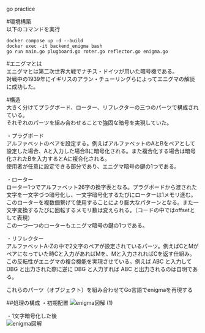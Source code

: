 go practice

#環境構築  
以下のコマンドを実行  
```
docker compose up -d --build
docker exec -it backend_enigma bash
go run main.go plugboard.go roter.go reflector.go enigma.go
```
  
#エニグマとは  
エニグマとは第二次世界大戦でナチス・ドイツが用いた暗号機である。  
対戦中の1939年にイギリスのアラン・チューリングらによってエニグマの解読に成功した。  

#構造  
大きく分けてプラグボード、ローター、リフレクターの三つのパーツで構成されている。  
それぞれのパーツを組み合わせることで強固な暗号を実現していた。  
  
・プラグボード  
アルファベットのペアを設定する。例えばアルファベットのAとBをペアとして設定した場合、Aと入力した場合Bに暗号化される。また複合化する場合は暗号化されたBを入力するとAに複合化される。  
使用者が任意に設定できる部分であり、エニグマ暗号の鍵の1つである。
  
・ローター  
ローター1つでアルファベット26字の換字表となる。プラグボードから渡された文字を一文字づつ暗号化し、一文字暗号化するたびにローターは1メモリ進む。このローターを複数個繋げて使用することにより膨大なパターンとなる。また一文字変換するたびに回転するメモリ数は変えられる。（コードの中ではoffsetとして表現）  
この一つ一つのローターもエニグマ暗号の鍵の1つである。  
  
・リフレクター  
アルファベットA-Zの中で2文字のペアが設定されているパーツ。例えばCとMがペアになっていた時Cと入力があればMを、Mと入力されればCを返す仕組み。  
この反転性がエニグマの複合機能を実現させている。例えば ABC と入力して DBG と出力された際に逆に DBG と入力すれば ABC と出力されるのは自明である。
  
  
これらのパーツ（オブジェクト）を組み合わせてGo言語でenigmaを再現する  

##処理の構成
・初期配置
![enigma図解 (1)](https://github.com/Nyakira22/enigma/assets/162646793/a8a3e64e-58c3-49ab-84bd-6dd439a58f1a)  

・1文字暗号化した後  
![enigma図解](https://github.com/Nyakira22/enigma/assets/162646793/38e675ea-8cbc-4729-9662-6750aa09bf90)
